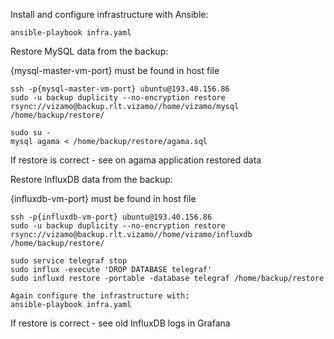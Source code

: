 Install and configure infrastructure with Ansible:

    ansible-playbook infra.yaml

Restore MySQL data from the backup:

{mysql-master-vm-port} must be found in host file

	ssh -p{mysql-master-vm-port} ubuntu@193.40.156.86
	sudo -u backup duplicity --no-encryption restore rsync://vizamo@backup.rlt.vizamo//home/vizamo/mysql /home/backup/restore/
	
	sudo su -
	mysql agama < /home/backup/restore/agama.sql

If restore is correct - see on agama application restored data

Restore InfluxDB data from the backup:

{influxdb-vm-port} must be found in host file

	ssh -p{influxdb-vm-port} ubuntu@193.40.156.86
	sudo -u backup duplicity --no-encryption restore rsync://vizamo@backup.rlt.vizamo//home/vizamo/influxdb /home/backup/restore/
	
	sudo service telegraf stop
	sudo influx -execute 'DROP DATABASE telegraf'
	sudo influxd restore -portable -database telegraf /home/backup/restore
		
	Again configure the infrastructure with:
	ansible-playbook infra.yaml 

If restore is correct - see old InfluxDB logs in Grafana

